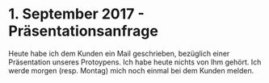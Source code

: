 # 1. September 2017 - Präsentationsanfrage
Heute habe ich dem Kunden ein Mail geschrieben, bezüglich einer Präsentation unseres Protoypens. Ich habe heute nichts von Ihm gehört. Ich werde morgen (resp. Montag) mich noch einmal bei dem Kunden melden.